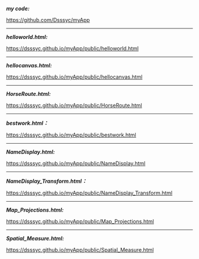 **_my code:_**

https://github.com/Dsssyc/myApp
***
**_helloworld.html:_**

https://dsssyc.github.io/myApp/public/helloworld.html
***
**_hellocanvas.html:_**

https://dsssyc.github.io/myApp/public/hellocanvas.html
***
**_HorseRoute.html:_**

https://dsssyc.github.io/myApp/public/HorseRoute.html
***
**_bestwork.html：_**

https://dsssyc.github.io/myApp/public/bestwork.html
***
**_NameDisplay.html:_**

https://dsssyc.github.io/myApp/public/NameDisplay.html
***
**_NameDisplay_Transform.html：_**

https://dsssyc.github.io/myApp/public/NameDisplay_Transform.html
***
**_Map_Projections.html:_**

https://dsssyc.github.io/myApp/public/Map_Projections.html
***
**_Spatial_Measure.html:_**

https://dsssyc.github.io/myApp/public/Spatial_Measure.html
